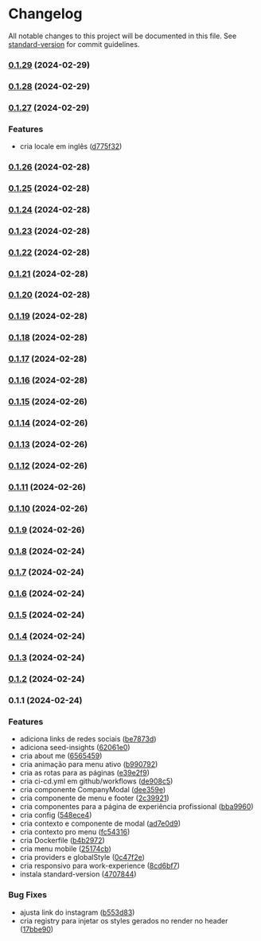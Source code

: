 # Changelog

All notable changes to this project will be documented in this file. See [standard-version](https://github.com/conventional-changelog/standard-version) for commit guidelines.

### [0.1.29](https://github.com/LucasSAmaral/lucasamaraldev/compare/v0.1.28...v0.1.29) (2024-02-29)

### [0.1.28](https://github.com/LucasSAmaral/lucasamaraldev/compare/v0.1.27...v0.1.28) (2024-02-29)

### [0.1.27](https://github.com/LucasSAmaral/lucasamaraldev/compare/v0.1.26...v0.1.27) (2024-02-29)


### Features

* cria locale em inglês ([d775f32](https://github.com/LucasSAmaral/lucasamaraldev/commit/d775f32e3dcd0aa62f7477e48a9a3436fdcc9e70))

### [0.1.26](https://github.com/LucasSAmaral/lucasamaraldev/compare/v0.1.25...v0.1.26) (2024-02-28)

### [0.1.25](https://github.com/LucasSAmaral/lucasamaraldev/compare/v0.1.24...v0.1.25) (2024-02-28)

### [0.1.24](https://github.com/LucasSAmaral/lucasamaraldev/compare/v0.1.23...v0.1.24) (2024-02-28)

### [0.1.23](https://github.com/LucasSAmaral/lucasamaraldev/compare/v0.1.22...v0.1.23) (2024-02-28)

### [0.1.22](https://github.com/LucasSAmaral/lucasamaraldev/compare/v0.1.21...v0.1.22) (2024-02-28)

### [0.1.21](https://github.com/LucasSAmaral/lucasamaraldev/compare/v0.1.20...v0.1.21) (2024-02-28)

### [0.1.20](https://github.com/LucasSAmaral/lucasamaraldev/compare/v0.1.19...v0.1.20) (2024-02-28)

### [0.1.19](https://github.com/LucasSAmaral/lucasamaraldev/compare/v0.1.18...v0.1.19) (2024-02-28)

### [0.1.18](https://github.com/LucasSAmaral/lucasamaraldev/compare/v0.1.17...v0.1.18) (2024-02-28)

### [0.1.17](https://github.com/LucasSAmaral/lucasamaraldev/compare/v0.1.16...v0.1.17) (2024-02-28)

### [0.1.16](https://github.com/LucasSAmaral/lucasamaraldev/compare/v0.1.15...v0.1.16) (2024-02-28)

### [0.1.15](https://github.com/LucasSAmaral/lucasamaraldev/compare/v0.1.14...v0.1.15) (2024-02-26)

### [0.1.14](https://github.com/LucasSAmaral/lucasamaraldev/compare/v0.1.13...v0.1.14) (2024-02-26)

### [0.1.13](https://github.com/LucasSAmaral/lucasamaraldev/compare/v0.1.12...v0.1.13) (2024-02-26)

### [0.1.12](https://github.com/LucasSAmaral/lucasamaraldev/compare/v0.1.11...v0.1.12) (2024-02-26)

### [0.1.11](https://github.com/LucasSAmaral/lucasamaraldev/compare/v0.1.10...v0.1.11) (2024-02-26)

### [0.1.10](https://github.com/LucasSAmaral/lucasamaraldev/compare/v0.1.9...v0.1.10) (2024-02-26)

### [0.1.9](https://github.com/LucasSAmaral/lucasamaraldev/compare/v0.1.8...v0.1.9) (2024-02-26)

### [0.1.8](https://github.com/LucasSAmaral/lucasamaraldev/compare/v0.1.7...v0.1.8) (2024-02-24)

### [0.1.7](https://github.com/LucasSAmaral/lucasamaraldev/compare/v0.1.6...v0.1.7) (2024-02-24)

### [0.1.6](https://github.com/LucasSAmaral/lucasamaraldev/compare/v0.1.5...v0.1.6) (2024-02-24)

### [0.1.5](https://github.com/LucasSAmaral/lucasamaraldev/compare/v0.1.4...v0.1.5) (2024-02-24)

### [0.1.4](https://github.com/LucasSAmaral/lucasamaraldev/compare/v0.1.3...v0.1.4) (2024-02-24)

### [0.1.3](https://github.com/LucasSAmaral/lucasamaraldev/compare/v0.1.2...v0.1.3) (2024-02-24)

### [0.1.2](https://github.com/LucasSAmaral/lucasamaraldev/compare/v0.1.1...v0.1.2) (2024-02-24)

### 0.1.1 (2024-02-24)


### Features

* adiciona links de redes sociais ([be7873d](https://github.com/LucasSAmaral/lucasamaraldev/commit/be7873d8b31f5378e0e0b24020cbf8da97e2c918))
* adiciona seed-insights ([62061e0](https://github.com/LucasSAmaral/lucasamaraldev/commit/62061e00492353b9c720aa0b311d2b6042d73925))
* cria about me ([6565459](https://github.com/LucasSAmaral/lucasamaraldev/commit/65654591c1af5c500ad26f2ba962638492ff0026))
* cria animação para menu ativo ([b990792](https://github.com/LucasSAmaral/lucasamaraldev/commit/b990792bcc3d1e09778342a993cc2d013edbd487))
* cria as rotas para as páginas ([e39e2f9](https://github.com/LucasSAmaral/lucasamaraldev/commit/e39e2f9adc631bdc968c47328932cb4451452fa2))
* cria ci-cd.yml em github/workflows ([de908c5](https://github.com/LucasSAmaral/lucasamaraldev/commit/de908c551e7d33159c8908bf1ec53d963b96c3c6))
* cria componente CompanyModal ([dee359e](https://github.com/LucasSAmaral/lucasamaraldev/commit/dee359e52eb4ffedbbf115e7515af80e64873028))
* cria componente de menu e footer ([2c39921](https://github.com/LucasSAmaral/lucasamaraldev/commit/2c399216a71c5f186e7aebe088aa10a62bea0105))
* cria componentes para a página de experiência profissional ([bba9960](https://github.com/LucasSAmaral/lucasamaraldev/commit/bba996015b5c17fd076402c70b079720832e8e30))
* cria config ([548ece4](https://github.com/LucasSAmaral/lucasamaraldev/commit/548ece472a3f0773c99f3d58f8ff96e5f8fb1935))
* cria contexto e componente de modal ([ad7e0d9](https://github.com/LucasSAmaral/lucasamaraldev/commit/ad7e0d9e281336fa7f57af9b331effcf9fda6238))
* cria contexto pro menu ([fc54316](https://github.com/LucasSAmaral/lucasamaraldev/commit/fc54316df51fed35237abda67f8878b37be9449c))
* cria Dockerfile ([b4b2972](https://github.com/LucasSAmaral/lucasamaraldev/commit/b4b29721f610ed8e315fc426b01409ef1e45fa28))
* cria menu mobile ([25174cb](https://github.com/LucasSAmaral/lucasamaraldev/commit/25174cb609bff3bee73ad1c1a365ae8e6e808e25))
* cria providers e globalStyle ([0c47f2e](https://github.com/LucasSAmaral/lucasamaraldev/commit/0c47f2e0702e10b5d6936d0740a75e71efa61576))
* cria responsivo para work-experience ([8cd6bf7](https://github.com/LucasSAmaral/lucasamaraldev/commit/8cd6bf741bf48050e87e5440079217ca4351b1ef))
* instala standard-version ([4707844](https://github.com/LucasSAmaral/lucasamaraldev/commit/4707844dc335db371bf22130daaf6b111c78a35d))


### Bug Fixes

* ajusta link do instagram ([b553d83](https://github.com/LucasSAmaral/lucasamaraldev/commit/b553d83c043ec4e1737a4951d54649a37aec419d))
* cria registry para injetar os styles gerados no render no header ([17bbe90](https://github.com/LucasSAmaral/lucasamaraldev/commit/17bbe90f98d758e39c29d4bd48a7b1c86884bd8a))
